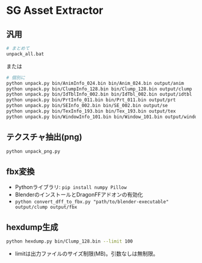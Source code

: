 # SG Asset Extractor
## 汎用
```bash
# まとめて
unpack_all.bat
```

または

```bash
# 個別に
python unpack.py bin/AnimInfo_024.bin bin/Anim_024.bin output/anim
python unpack.py bin/ClumpInfo_128.bin bin/Clump_128.bin output/clump
python unpack.py bin/IdTblInfo_002.bin bin/IdTbl_002.bin output/idtbl
python unpack.py bin/PrtInfo_011.bin bin/Prt_011.bin output/prt
python unpack.py bin/SEInfo_002.bin bin/SE_002.bin output/se
python unpack.py bin/TexInfo_193.bin bin/Tex_193.bin output/tex
python unpack.py bin/WindowInfo_101.bin bin/Window_101.bin output/window
```

## テクスチャ抽出(png)
```bash
python unpack_png.py
```
  
## fbx変換

* Pythonライブラリ: `pip install numpy Pillow`
* BlenderのインストールとDragonFFアドオンの有効化
* `python convert_dff_to_fbx.py "path/to/blender-executable" output/clump output/fbx`

## hexdump生成
```bash
python hexdump.py bin/Clump_128.bin --limit 100
```

* limitは出力ファイルのサイズ制限(MB)。引数なしは無制限。